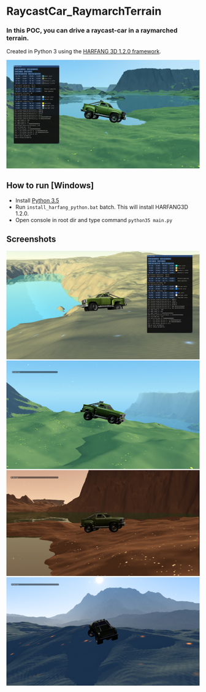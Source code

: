 # RaycastCar_RaymarchTerrain

### In this POC, you can drive a raycast-car in a raymarched terrain.

Created in Python 3 using the [HARFANG 3D 1.2.0 framework](https://www.harfang3d.com).

[![](img/Earth.png)](https://youtu.be/BShzWEcVhmE)

## How to run [Windows]

- Install [Python 3.5](https://www.python.org/downloads/release/python-350/)
- Run `install_harfang_python.bat` batch. This will install HARFANG3D 1.2.0.
- Open console in root dir and type command `python35 main.py`

## Screenshots

![](img/Desert.png)  
![](img/Island.png)  
![](img/Mars.png)  
![](img/Vulkanic.png)
